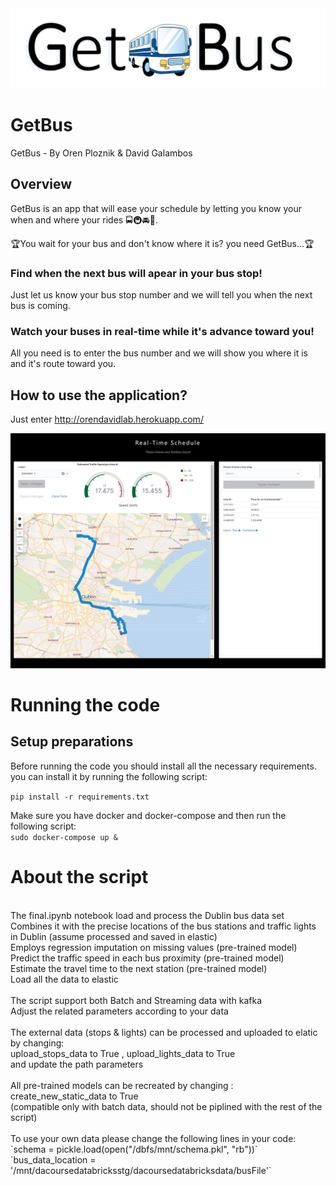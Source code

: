 <img src='logo.png' width=600/>

# GetBus
GetBus -  By Oren Ploznik & David Galambos

## Overview
GetBus is an app that will ease your schedule by letting you know your when and where your rides 🚍🚇🚘🛴.

🏆You wait for your bus and don't know where it is? you need GetBus...🏆

### Find when the next bus will apear in your bus stop!
Just let us know your bus stop number and we will tell you when the next bus is coming.

### Watch your buses in real-time while it's advance toward you!
All you need is to enter the bus number and we will show you where it is and it's route toward you.

## How to use the application?
Just enter http://orendavidlab.herokuapp.com/

<img src='app_image.png' width=600/>

# Running the code

## Setup preparations

Before running the code you should install all the necessary requirements.
you can install it by running the following script: <br>

`pip install -r requirements.txt`

Make sure you have docker and docker-compose and then run the following script: <br>
`sudo docker-compose up &`


# About the script
<br>
The final.ipynb notebook load and process the Dublin bus data set<br>
Combines it with the precise locations of the bus stations and traffic lights in Dublin (assume processed and saved in elastic)<br>
Employs regression imputation on missing values (pre-trained model)<br>
Predict the traffic speed in each bus proximity (pre-trained model)<br>
Estimate the travel time to the next station (pre-trained model)<br>
Load all the data to elastic<br>
<br>
The script support both Batch and Streaming data with kafka<br>
Adjust the related parameters according to your data<br>
<br>
The external data (stops & lights) can be processed and uploaded to elatic by changing:<br>
upload_stops_data to True , upload_lights_data to True<br>
and update the path parameters<br>
<br>
All pre-trained models can be recreated by changing : create_new_static_data to True<br>
(compatible only with batch data, should not be piplined with the rest of the script)<br>
 <br>
To use your own data please change the following lines in your code: <br>
`schema = pickle.load(open("/dbfs/mnt/schema.pkl", "rb"))` <br>
`bus_data_location = '/mnt/dacoursedatabricksstg/dacoursedatabricksdata/busFile'`
